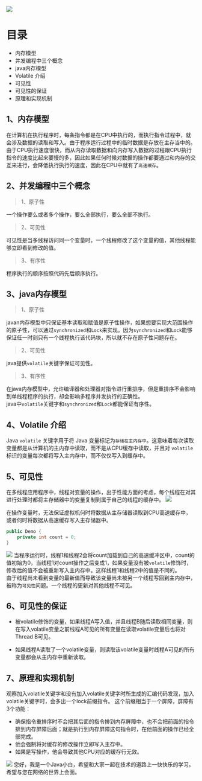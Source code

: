 ![](https://cdn.jsdelivr.net/gh/tsing-dong/drawing.bed/articleTopics/01-miscellaneous/01-javavolatilevolatile.png)

# 目录
- 内存模型
- 并发编程中三个概念
- java内存模型
- Volatile 介绍
- 可见性
- 可见性的保证
- 原理和实现机制

## 1、内存模型
在计算机在执行程序时，每条指令都是在CPU中执行的，而执行指令过程中，就会涉及数据的读取和写入。由于程序运行过程中的临时数据是存放在主存当中的。由于CPU执行速度很快，而从内存读取数据和向内存写入数据的过程跟CPU执行指令的速度比起来要慢的多，因此如果任何时候对数据的操作都要通过和内存的交互来进行，会降低执行执行的速度，因此在CPU中就有了`高速缓存`。

## 2、并发编程中三个概念
> 1、原子性

一个操作要么或者多个操作，要么全部执行，要么全部不执行。

> 2、可见性

可见性是当多线程访问同一个变量时，一个线程修改了这个变量的值，其他线程能够立即看到修改的值。

> 3、有序性

程序执行的顺序按照代码先后顺序执行。

## 3、java内存模型
> 1、原子性

javan内存模型中只保证基本读取和赋值是原子性操作，如果想要实现大范围操作的原子性，可以通过`synchronized`和`Lock`来实现。因为`synchronized`和`Lock`能够保证任一时刻只有一个线程执行该代码块，所以就不存在原子性问题存在。

> 2、可见性

java提供`volatile`关键字保证可见性。

> 3、有序性

在java内存模型中，允许编译器和处理器对指令进行重排序，但是重排序不会影响到单线程程序的执行，却会影响多程序并发执行的正确性。  
java中`volatile`关键字和`synchronized`和`Lock`都能保证有序性。

## 4、Volatile 介绍
Java `volatile` 关键字用于将 Java 变量标记为`存储在主内存中`。这意味着每次读取变量都是从计算机的主内存中读取，而不是从CPU缓存中读取，并且对 `volatile` 标识的变量每次都将写入主内存中，而不仅仅写入到缓存中。

## 5、可见性
在多线程应用程序中，线程对变量的操作，出于性能方面的考虑，每个线程在对其进行处理时都将主存储器中的变量复制到属于自己的线程的缓存中。
![](https://cdn.jsdelivr.net/gh/tsing-dong/drawing.bed/articleTopics/01-miscellaneous/01-javavolatilevariable%20variability.png)

在操作变量时，无法保证虚拟机何时将数据从主存储器读取到CPU高速缓存中，或者何时将数据从高速缓存写入主存储器中。 

```java
public Demo {
    private int count = 0;
}
```
![](https://cdn.jsdelivr.net/gh/tsing-dong/drawing.bed/articleTopics/01-miscellaneous/01-javavolatilevariable%20variability%20example.png)
当程序运行时，线程1和线程2会将count加载到自己的高速缓冲区中，count的值初始为0，当线程1对count操作之后变成1，如果变量没有被`volatile`修饰时，修改后的值不会被重新写入主内存中。这样线程1和线程2中的值是不同的。  
由于线程尚未看到变量的最新值而导致该变量尚未被另一个线程写回到主内存中，被称为`可见性`问题。一个线程的更新对其他线程不可见。 

## 6、可见性的保证
- 被volatile修饰的变量，如果线程A写入值，并且线程B随后读取相同变量，则在写入volatile变量之前线程A可见的所有变量在读取volatile变量后也将对Thread B可见。

- 如果线程A读取了一个volatile变量，则读取该volatile变量时线程A可见的所有变量都会从主内存中重新读取。

## 7、原理和实现机制
观察加入volatile关键字和没有加入volatile关键字时所生成的汇编代码发现，加入volatile关键字时，会多出一个lock前缀指令。
这个前缀相当于一个屏障，屏障有3个功能：

- 确保指令重排序时不会把其后面的指令排到内存屏障中，也不会把前面的指令排到内存屏障后面；就是执行到内存屏障这句指令时，在他前面的操作已经全部完成。
- 他会强制将对缓存的修改操作立即写入主存中。
- 如果是写操作，他会导致其他CPU对应的缓存行无效。

![](https://cdn.jsdelivr.net/gh/tsing-dong/drawing.bed/personal/%E5%BE%AE%E4%BF%A1%E5%85%AC%E4%BC%97%E5%8F%B7.png)
您好，我是一个Java小白，希望和大家一起在技术的道路上一快快乐的学习。希望与您在网络的世界上会面。
